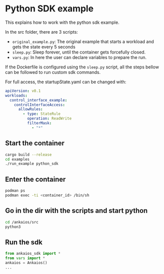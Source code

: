 # Python SDK example

This explains how to work with the python sdk example.

In the src folder, there are 3 scripts:

* `original_example.py`: The original example that starts a workload and gets the state every 5 seconds
* `sleep.py`: Sleep forever, until the container gets forcefully closed.
* `vars.py`: In here the user can declare variables to prepare the run.

If the Dockerfile is configured using the `sleep.py` script, all the steps bellow can be followed to run custom sdk commands.

For full access, the startupState.yaml can be changed with:

```yaml
apiVersion: v0.1
workloads:
  control_interface_example:
    controlInterfaceAccess:
      allowRules:
        - type: StateRule
          operation: ReadWrite
          filterMask:
            - "*"
```

## Start the container

```sh
cargo build --release
cd examples
./run_example python_sdk
```

## Enter the container

```sh
podman ps
podman exec -ti <container_id> /bin/sh
```

## Go in the dir with the scripts and start python

```sh
cd /ankaios/src
python3
```

## Run the sdk

```py
from ankaios_sdk import *
from vars import *
ankaios = Ankaios()
...
```
